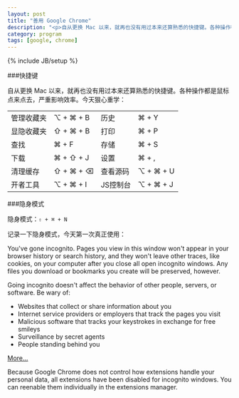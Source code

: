 ```yaml
---
layout: post
title: "善用 Google Chrome"
description: "<p>自从更换 Mac 以来，就再也没有用过本来还算熟悉的快捷键。各种操作都是鼠标点来点去，严重影响效率。今天狠心重学：</p><table width='80%'><tbody><tr><td>管理收藏夹</td><td> ⌥ + ⌘ + B</td><td>历史</td><td>⌘ + Y</td></tr><tr><td>显隐收藏夹</td><td>⇧ + ⌘ + B</td><td>打印</td><td>⌘ + P</td></tr><tr><td>查找</td><td>⌘ + F</td><td>存储</td><td>⌘ + S</td></tr><tr><td>下载</td><td>⌘ + ⇧ + J</td><td>设置</td><td>⌘ + ,</td></tr><tr><td>清理缓存</td><td>⇧ + ⌘ + ⌫</td><td>查看源码</td><td>⌥ + ⌘ + U</td></tr><tr><td>开者工具</td><td>⌥ + ⌘ + I</td><td>JS控制台</td><td>⌥ + ⌘ + J</td></tr></tbody></table><br/><p>知道什么叫效率吗？</p>"
category: program
tags: [google, chrome]
---
```

{% include JB/setup %}

###快捷键

自从更换 Mac 以来，就再也没有用过本来还算熟悉的快捷键。各种操作都是鼠标点来点去，严重影响效率。今天狠心重学：

<table class="table table-bordered table-hover table-striped"><tbody>
<tr>
<td>管理收藏夹</td>
<td> ⌥ + ⌘ + B</td>
<td>历史</td>
<td>⌘ + Y</td>
</tr>
<tr>
<td>显隐收藏夹</td>
<td>⇧ + ⌘ + B</td>
<td>打印</td>
<td>⌘ + P</td>
</tr>
<tr>
<td>查找</td>
<td>⌘ + F</td>
<td>存储</td>
<td>⌘ + S</td>
</tr>
<tr>
<td>下载</td>
<td>⌘ + ⇧ + J</td>
<td>设置</td>
<td>⌘ + , </td>
</tr>
<tr>
<td>清理缓存</td>
<td>⇧ + ⌘ + ⌫</td>
<td>查看源码</td>
<td>⌥ + ⌘ + U</td>
</tr>
<tr>
<td>开者工具</td>
<td>⌥ + ⌘ + I </td>
<td>JS控制台</td>
<td>⌥ + ⌘ + J</td>
</tr>
</tbody></table>

###隐身模式

隐身模式：`⇧ + ⌘ + N`

记录一下隐身模式，今天第一次真正使用：

You've gone incognito. Pages you view in this window won't appear in your browser history or search history, and they won't leave other traces, like cookies, on your computer after you close all open incognito windows. Any files you download or bookmarks you create will be preserved, however. 

Going incognito doesn't affect the behavior of other people, servers, or software. Be wary of:

* Websites that collect or share information about you
* Internet service providers or employers that track the pages you visit
* Malicious software that tracks your keystrokes in exchange for free smileys
* Surveillance by secret agents
* People standing behind you


[More...](https://www.google.com/support/chrome/bin/answer.py?answer=95464&hl=en-US)

Because Google Chrome does not control how extensions handle your personal data, all extensions have been disabled for incognito windows. You can reenable them individually in the extensions manager.